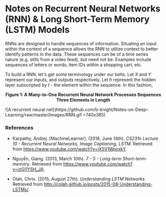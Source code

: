 # Notes on Recurrent Neural Networks (RNN) & Long Short-Term Memory (LSTM) Models 
RNNs are designed to handle sequences of information. Situating an input within the context of a sequence allows the RNN to utilize context to better identify patterns in the data. These sequences can be of a time series nature (e.g. stills from a video feed), but need not be. Examples include sequences of letters or words, item IDs within a shopping cart, etc. <br>

To build a RNN, let's get some terminology under our belts. Let *X* and *Y* represent our inputs, and outputs respectively. Let *h* represent the hidden layer subscripted by *t* - the element within the sequence. In this fashion,


<p align="center"><b>Figure 1: A Many-to-One Recurrent Neural Network Processes Sequences Three Elements in Length </b></p>
![A recurrent neural net](https://github.com/b-knight/Notes-on-Deep-Learning/raw/master/Images/RNN.gif =740x385)

### References

- Karpathy, Andrej. [MachineLearner]. (2016, June 14th). *CS231n Lecture 10 - Recurrent Neural Networks, Image Captioning, LSTM*. Retrieved from https://www.youtube.com/watch?v=iX5V1WpxxkY.

- Nguyễn, Giang. (2013, March 10th). *7 - 5 - Long-term Short-term-memory*. Retrieved from https://www.youtube.com/watch?v=izGl1YSH_JA.

- Olah, Chris. (2015, August 27th). *Understanding LSTM Networks*. Retrieved from http://colah.github.io/posts/2015-08-Understanding-LSTMs/.
